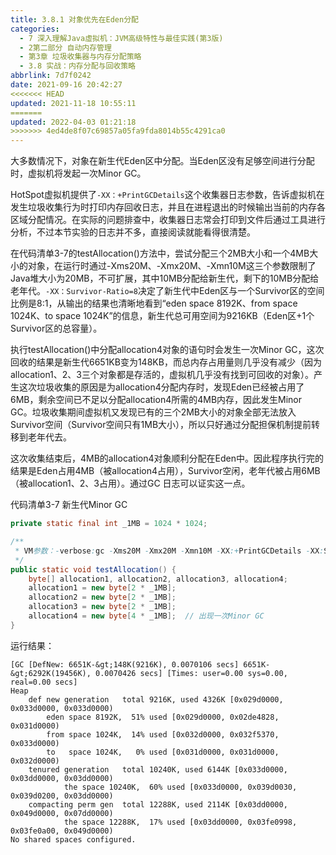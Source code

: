 ```yaml
---
title: 3.8.1 对象优先在Eden分配
categories: 
  - 7 深入理解Java虛拟机：JVM高级特性与最佳实践(第3版)
  - 2第二部分 自动内存管理
  - 第3章 垃圾收集器与内存分配策略
  - 3.8 实战：内存分配与回收策略
abbrlink: 7d7f0242
date: 2021-09-16 20:42:27
<<<<<<< HEAD
updated: 2021-11-18 10:55:11
=======
updated: 2022-04-03 01:21:18
>>>>>>> 4ed4de8f07c69857a05fa9fda8014b55c4291ca0
---
```

大多数情况下，对象在新生代Eden区中分配。当Eden区没有足够空间进行分配时，虚拟机将发起一次Minor GC。

HotSpot虚拟机提供了`-XX：+PrintGCDetails`这个收集器日志参数，告诉虚拟机在发生垃圾收集行为时打印内存回收日志，并且在进程退出的时候输出当前的内存各区域分配情况。在实际的问题排查中，收集器日志常会打印到文件后通过工具进行分析，不过本节实验的日志并不多，直接阅读就能看得很清楚。

在代码清单3-7的testAllocation()方法中，尝试分配三个2MB大小和一个4MB大小的对象，在运行时通过-Xms20M、-Xmx20M、-Xmn10M这三个参数限制了Java堆大小为20MB，不可扩展，其中10MB分配给新生代，剩下的10MB分配给老年代。`-XX：Survivor-Ratio=8`决定了新生代中Eden区与一个Survivor区的空间比例是8∶1，从输出的结果也清晰地看到“eden space 8192K、from space 1024K、to space 1024K”的信息，新生代总可用空间为9216KB（Eden区+1个Survivor区的总容量）。

执行testAllocation()中分配allocation4对象的语句时会发生一次Minor GC，这次回收的结果是新生代6651KB变为148KB，而总内存占用量则几乎没有减少（因为allocation1、2、3三个对象都是存活的，虚拟机几乎没有找到可回收的对象）。产生这次垃圾收集的原因是为allocation4分配内存时，发现Eden已经被占用了6MB，剩余空间已不足以分配allocation4所需的4MB内存，因此发生Minor GC。垃圾收集期间虚拟机又发现已有的三个2MB大小的对象全部无法放入Survivor空间（Survivor空间只有1MB大小），所以只好通过分配担保机制提前转移到老年代去。

这次收集结束后，4MB的allocation4对象顺利分配在Eden中。因此程序执行完的结果是Eden占用4MB（被allocation4占用），Survivor空闲，老年代被占用6MB（被allocation1、2、3占用）。通过GC 日志可以证实这一点。

代码清单3-7 新生代Minor GC
```java
private static final int _1MB = 1024 * 1024;

/**
 * VM参数：-verbose:gc -Xms20M -Xmx20M -Xmn10M -XX:+PrintGCDetails -XX:SurvivorRatio=8
 */
public static void testAllocation() {
    byte[] allocation1, allocation2, allocation3, allocation4;
    allocation1 = new byte[2 * _1MB];
    allocation2 = new byte[2 * _1MB];
    allocation3 = new byte[2 * _1MB];
    allocation4 = new byte[4 * _1MB];  // 出现一次Minor GC
}
```
运行结果：
```
[GC [DefNew: 6651K-&gt;148K(9216K), 0.0070106 secs] 6651K-&gt;6292K(19456K), 0.0070426 secs] [Times: user=0.00 sys=0.00, real=0.00 secs]
Heap
    def new generation   total 9216K, used 4326K [0x029d0000, 0x033d0000, 0x033d0000)
        eden space 8192K,  51% used [0x029d0000, 0x02de4828, 0x031d0000)
        from space 1024K,  14% used [0x032d0000, 0x032f5370, 0x033d0000)
        to   space 1024K,   0% used [0x031d0000, 0x031d0000, 0x032d0000)
    tenured generation   total 10240K, used 6144K [0x033d0000, 0x03dd0000, 0x03dd0000)
            the space 10240K,  60% used [0x033d0000, 0x039d0030, 0x039d0200, 0x03dd0000)
    compacting perm gen  total 12288K, used 2114K [0x03dd0000, 0x049d0000, 0x07dd0000)
            the space 12288K,  17% used [0x03dd0000, 0x03fe0998, 0x03fe0a00, 0x049d0000)
No shared spaces configured.
```
